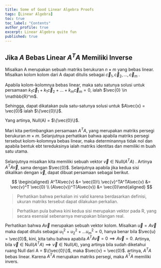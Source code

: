 ```yaml
---
title: Some of Good Linear Algebra Proofs
tags: [Linear Algebra]
toc: true
toc_label: "Contents"
author_profile: true
excerpt: Linear Algebra quite fun
published: true
---
```


## Jika $A$ Bebas Linear $A^TA$ Memiliki Inverse

Misalkan A merupakan sebuah matriks berukuran $n \times m$ yang bebas linear.
Misalkan kolom kolom dari A dapat ditulis sebagai $\vec{c}_1, \vec{c}_2, \dots, \vec{c}_m$ .

Apabila kolom-kolomnya bebas linear, maka satu satunya solusi untuk persamaan $k_1\vec{c}_1 + k_1\vec{c}_2 + \dots + k_m\vec{c}_m = 0$, ialah $\vec{0} \in \mathbb{R}^m$.

Sehingga, dapat dikatakan pula satu-satunya solusi untuk $A\vec{x} = \vec{0}$ ialah $\{\vec{0}\}$.

Yang artinya, Null(A) = $\{\vec{0}\}$.

Mari kita pertimbangkan persamaan $A^TA$, yang merupakan matriks persegi berukuran $m \times m$. Selanjutnya perhatikan bahwa apabila matriks persegi tersebut kolom-kolomnya bebas linear, maka determinannya tidak nol dan apabila bentuk ebt tereduksinya ialah matriks identitas dan memiliki m buah satu utama.

Selanjutnya misalkan kita memiliki sebuah vektor $\vec{v} \in \text{Null}(A^TA)$ . Artinya $A^TA\vec{v}$, sama dengan $\vec{0}$. Selanjutnya apabila jika kedua sisi dikalikan dengan $\vec{v}$, dapat dibuat persamaan sebagai berikut.

$$
\begin{aligned} A^TA\vec{v} &= \vec{0}\\ \vec{v}^TA^TA\vec{v} &= \vec{v}^T \vec{0} \\ (A\vec{v})^T(A\vec{v}) &= \vec{0}\end{aligned}
$$

> Perhatikan bahwa perkalian ini valid karena berdasarkan definisi, ukuran matriks tersebut dapat dilakukan perkalian.

> Perhatikan pula bahwa kini kedua sisi merupakan vektor pada R, yang secara esensial sebenarnya merupakan bilangan real.

Perhatikan bahwa $A\vec{v}$ merupakan sebuah vektor kolom. Misalkan $\vec{u} = A\vec{v}$ maka dapat ditulis sebagai $u_1^2 + u_2^2 + \dots u_m^2=0$, hanya benar bila $\vec{u} = \vec{0}$, kini, kita tahu bahwa apabila $A^TA\vec{v} = 0 \implies A\vec{v} = 0$. Artinya, bila $\vec{v} \in \text{Null}(A^TA) \implies \vec{v} \in \text{Null}(A)$, yang artinya bila sudah diketahui ruang Null dari A = $\{\vec{0}\}$, maka  $\vec{v} = \vec{0}$. artinya, $A^TA$ bebas linear. Karena $A^TA$ merupakan matriks persegi, maka $A^TA$ memiliki invers.
